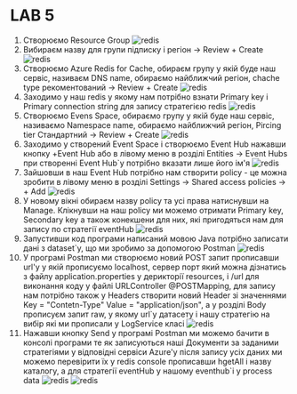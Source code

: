 # LAB 5

 1. Створюємо Resource Group
 ![redis](../screen/5/5_1.png)
 2. Вибираєм назву для групи підписку і регіон -> Review + Create
 ![redis](../screen/5/5_2.png)
 3. Створюємо Azure Redis for Cache, обираєм групу у якій буде наш сервіс, називаєм DNS name, обираємо найближчий регіон, chache type рекоментований -> Review + Create
 ![redis](../screen/5/5_3.png)
 4. Заходимо у наш redis у якому нам потрібно взнати Primary key і Primary connection string для запису стратегією redis
 ![redis](../screen/5/5_4.png)
 5. Створюємо Evens Space, обираємо групу у якій буде наш сервіс, називаємо Namespace name, обираємо найближчий регіон, Pircing tier Стандартний -> Review + Create
 ![redis](../screen/5/5_5.png)
 6. Заходимо у створений Event Space і створюємо Event Hub нажавши кнопку +Event Hub або в лівому меню в розділі Entities -> Event Hubs при створенні Event Hub`у потрібно вказати лише його ім'я
 ![redis](../screen/5/5_6.png)
 7. Зайшовши в наш Event Hub потрібно нам створити policy - це можна зробити в лівому меню в розділі Settings -> Shared access policies -> + Add
 ![redis](../screen/5/5_7.png)
 8. У новому вікні обираєм назву policy та усі права натиснувши на Manage. Клікнувши на наш policy ми можемо отримати Primary key, Secondary key а також конекшени для них, які пригодяться нам для запису по стратегії eventHub
 ![redis](../screen/5/5_8.png)
 9. Запустивши код програми написаний мовою Java потрібно записати дані з dataset`y, що ми зробимо за допомогою Postman
 ![redis](../screen/5/5_9.png)
 10. У програмі Postman ми створюємо новий POST запит прописавши url'у у якій прописуємо localhost, сервер порт який можна дізнатись з файлу application.properties у дерикторії resources, і /url для виконання коду у файлі URLController @POSTMapping, для запису нам потрібно також у Headers створити новий Header зі значеннями Key = "Contetn-Type" Value = "application/json", а у розділі Body прописуєм запит raw, у якому url`y датасету і нашу стратегію на вибір які ми прописали у LogService класі
 ![redis](../screen/5/5_10.png)
 11. Нажавши кнопку Send у програмі Postman ми можемо бачити в консолі програми те як записуються наші Документи за заданими стратегіями у відповідні сервіси Azurе'у після запису усіх даних ми можемо перевірити їх у redis console прописавши hgetAll і назву каталогу, а для стратегії eventHub у нашому eventhub`i у process data
![redis](../screen/5/5_11.png)
![redis](../screen/5/5_12.png)